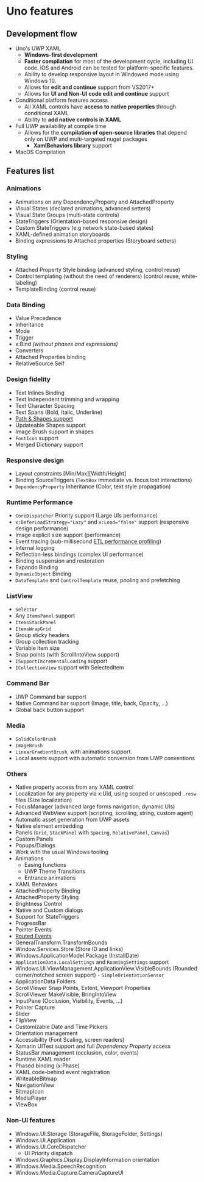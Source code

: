 # Uno features

## Development flow

- Uno's UWP XAML
    - **Windows-first development**
    - **Faster compilation** for most of the development cycle, including UI code. iOS and Android can be tested for platform-specific features.
    - Ability to develop responsive layout in Windowed mode using Windows 10.
    - Allows for **edit and continue** support from VS2017+
    - Allows for **UI and Non-UI code edit and continue** support
- Conditional platform features access
    - All XAML controls have **access to native properties** through conditional XAML
    - Ability to **add native controls in XAML**
- Full UWP availability at compile time
  - Allows for the **compilation of open-source libraries** that depend only on UWP and multi-targeted nuget packages
    - **XamlBehaviors library** support
- MacOS Compilation

## Features list

### Animations

- Animations on any DependencyProperty and AttachedProperty
- Visual States (declared animations, advanced setters)
- Visual State Groups (multi-state controls)
- StateTriggers (Orientation-based responsive design)
- Custom StateTriggers (e.g network state-based states)
- XAML-defined animation storyboards
- Binding expressions to Attached properties (Storyboard setters)

### Styling

- Attached Property Style binding (advanced styling, control reuse)
- Control templating (without the need of renderers) (control reuse, white-labeling)
- TemplateBinding  (control reuse)

### Data Binding

- Value Precedence
- Inheritance
- Mode
- Trigger
- x:Bind *(without phases and expressions)*
- Converters
- Attached Properties binding
- RelativeSource.Self

### Design fidelity
- Text Inlines Binding
- Text Independent trimming and wrapping
- Text Character Spacing
- Text Spans (Bold, Italic, Underline)
- [Path & Shapes support](features/shapes-and-brushes.md)
- Updateable Shapes support
- Image Brush support in shapes
- `FontIcon` support
- Merged Dictionary support

### Responsive design

- Layout constraints [Min/Max][Width/Height]
- Binding SourceTriggers (`TextBox` immediate vs. focus lost interactions)
- `DependencyProperty` Inheritance (Color, text style propagation)

### Runtime Performance

- `CoreDispatcher` Priority support (Large UIs performance)
- `x:DeferLoadStrategy="Lazy"` and `x:Load="false"` support (responsive design performance)
- Image explicit size support (performance)
- Event tracing (sub-millisecond [ETL performance profiling](Assets/diagnostics.PNG))
- Internal logging
- Reflection-less bindings (complex UI performance)
- Binding suspension and restoration
- Expando Binding
- `DynamicObject` Binding
- `DataTemplate` and `ControlTemplate` reuse, pooling and prefetching

### ListView

- `Selector`
- Any `ItemsPanel` support
- `ItemsStackPanel`
- `ItemsWrapGrid`
- Group sticky headers
- Group collection tracking
- Variable item size
- Snap points (with ScrollIntoView support)
- `ISupportIncrementalLoading` support
- `ICollectionView` support with SelectedItem

### Command Bar

- UWP Command bar support
- Native Command bar support (Image, title, back, Opacity, ...)
- Global back button support

### Media

- `SolidColorBrush`
- `ImageBrush`
- `LinearGradientBrush`, with animations support.
- Local assets support with automatic conversion from UWP conventions

### Others

- Native property access from any XAML control
- Localization for any property via x:Uid, using scoped or unscoped `.resw` files (Size localization)
- FocusManager (advanced large forms navigation, dynamic UIs)
- Advanced WebView support (scripting, scrolling, string, custom agent)
- Automatic asset generation from UWP assets
- Native element embedding
- Panels (`Grid`, `StackPanel` with `Spacing`, `RelativePanel`, `Canvas`)
- Custom Panels
- Popups/Dialogs
- Work with the usual Windows tooling
- Animations
  - Easing functions
  - UWP Theme Transitions
  - Entrance animations
- XAML Behaviors
- AttachedProperty Binding
- AttachedProperty Styling
- Brightness Control
- Native and Custom dialogs
- Support for StateTriggers
- ProgressBar
- Pointer Events
- [Routed Events](features/routed-events.md)
- GeneralTransform.TransformBounds
- Window.Services.Store (Store ID and links)
- Windows.ApplicationModel.Package (InstallDate)
- `ApplicationData.LocalSettings` and `RoamingSettings` support
- Windows.UI.ViewManagement.ApplicationView.VisibleBounds (Rounded corner/notched screen support)  - `SimpleOrientationSensor`
- ApplicationData Folders
- ScrollViewer Snap Points, Extent, Viewport Properties
- ScrollViewer MakeVisible, BringIntoView
- InputPane (Occlusion, Visibility, Events, ...)
- Pointer Capture
- Slider
- FlipView
- Customizable Date and Time Pickers
- Orientation management
- Accessibility (Font Scaling, screen readers)
- Xamarin UITest support and full _Dependency Property_ access
- StatusBar management (occlusion, color, events)
- Runtime XAML reader
- Phased binding (x:Phase)
- XAML code-behind event registration
- WriteableBitmap
- NavigationView
- BitmapIcon
- MediaPlayer
- ViewBox

### Non-UI features

- Windows.UI.Storage (StorageFile, StorageFolder, Settings)
- Windows.UI.Application
- Windows.UI.CoreDispatcher
  - UI Priority dispatch
- Windows.Graphics.Display.DisplayInformation orientation
- Windows.Media.SpeechRecognition
- Windows.Media.Capture.CameraCaptureUI
